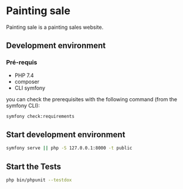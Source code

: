 # Painting sale

Painting sale is  a painting sales website.

## Development environment

### Pré-requis

* PHP 7.4
* composer
* CLI symfony

you can check the prerequisites with the following command (from the symfony CLI):

```bash
symfony check:requirements
```

## Start development environment

```bash
symfony serve || php -S 127.0.0.1:8000 -t public
```

## Start the Tests
```bash
php bin/phpunit --testdox
```